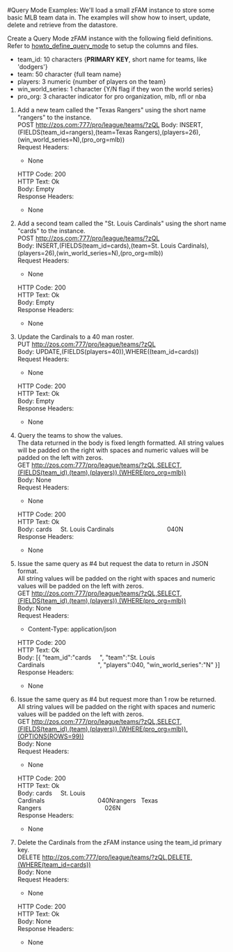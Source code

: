 #Query Mode Examples:
We'll load a small zFAM instance to store some basic MLB team data in. The examples will show how to insert, update, delete and retrieve from the datastore.

Create a Query Mode zFAM instance with the following field definitions. Refer to [howto_define_query_mode](./howto_define_query_mode.md) to setup the columns and files. 
- team_id: 10 characters {**PRIMARY KEY**, short name for teams, like 'dodgers'}
- team: 50 character {full team name}
- players: 3 numeric {number of players on the team}
- win_world_series: 1 character {Y/N flag if they won the world series}
- pro_org: 3 character indicator for pro organization, mlb, nfl or nba

1. Add a new team called the "Texas Rangers" using the short name "rangers" to the instance.  
    POST http://zos.com:777/pro/league/teams/?zQL
    Body: INSERT,(FIELDS(team_id=rangers),(team=Texas Rangers),(players=26),(win_world_series=N),(pro_org=mlb))  
    Request Headers:
    - None

    HTTP Code: 200  
    HTTP Text: Ok  
    Body: Empty  
    Response Headers:
    - None

2. Add a second team called the "St. Louis Cardinals" using the short name "cards" to the instance.  
    POST http://zos.com:777/pro/league/teams/?zQL  
    Body: INSERT,(FIELDS(team_id=cards),(team=St. Louis Cardinals),(players=26),(win_world_series=N),(pro_org=mlb))  
    Request Headers:
    - None

    HTTP Code: 200  
    HTTP Text: Ok  
    Body: Empty  
    Response Headers:
    - None

3. Update the Cardinals to a 40 man roster.  
    PUT http://zos.com:777/pro/league/teams/?zQL  
    Body: UPDATE,(FIELDS(players=40)),WHERE((team_id=cards))  
    Request Headers:
    - None

    HTTP Code: 200  
    HTTP Text: Ok  
    Body: Empty  
    Response Headers:
    - None
    
4. Query the teams to show the values.  
    The data returned in the body is fixed length formatted. All string values will be padded on the right with spaces and numeric values will be padded on the left with zeros.  
    GET http://zos.com:777/pro/league/teams/?zQL,SELECT,(FIELDS(team_id),(team),(players)),(WHERE(pro_org=mlb))  
    Body: None  
    Request Headers:
    - None

    HTTP Code: 200  
    HTTP Text: Ok  
    Body: cards&nbsp;&nbsp;&nbsp;&nbsp;&nbsp;St. Louis Cardinals&nbsp;&nbsp;&nbsp;&nbsp;&nbsp;&nbsp;&nbsp;&nbsp;&nbsp;&nbsp;&nbsp;&nbsp;&nbsp;&nbsp;&nbsp;&nbsp;&nbsp;&nbsp;&nbsp;&nbsp;&nbsp;&nbsp;&nbsp;&nbsp;&nbsp;&nbsp;&nbsp;&nbsp;&nbsp;&nbsp;&nbsp;040N  
    Response Headers:
    - None

5. Issue the same query as #4 but request the data to return in JSON format.  
    All string values will be padded on the right with spaces and numeric values will be padded on the left with zeros.  
    GET http://zos.com:777/pro/league/teams/?zQL,SELECT,(FIELDS(team_id),(team),(players)),(WHERE(pro_org=mlb))  
    Body: None  
    Request Headers:
    - Content-Type: application/json  

    HTTP Code: 200  
    HTTP Text: Ok  
    Body: [{ "team_id":"cards&nbsp;&nbsp;&nbsp;&nbsp;&nbsp;", "team":"St. Louis Cardinals&nbsp;&nbsp;&nbsp;&nbsp;&nbsp;&nbsp;&nbsp;&nbsp;&nbsp;&nbsp;&nbsp;&nbsp;&nbsp;&nbsp;&nbsp;&nbsp;&nbsp;&nbsp;&nbsp;&nbsp;&nbsp;&nbsp;&nbsp;&nbsp;&nbsp;&nbsp;&nbsp;&nbsp;&nbsp;&nbsp;&nbsp;", "players":040, "win_world_series":"N" }]  
    Response Headers:
    - None

6. Issue the same query as #4 but request more than 1 row be returned.  
    All string values will be padded on the right with spaces and numeric values will be padded on the left with zeros.  
    GET http://zos.com:777/pro/league/teams/?zQL,SELECT,(FIELDS(team_id),(team),(players)),(WHERE(pro_org=mlb)),(OPTIONS(ROWS=99))  
    Body: None  
    Request Headers:
    - None  

    HTTP Code: 200  
    HTTP Text: Ok  
    Body: cards&nbsp;&nbsp;&nbsp;&nbsp;&nbsp;St. Louis Cardinals&nbsp;&nbsp;&nbsp;&nbsp;&nbsp;&nbsp;&nbsp;&nbsp;&nbsp;&nbsp;&nbsp;&nbsp;&nbsp;&nbsp;&nbsp;&nbsp;&nbsp;&nbsp;&nbsp;&nbsp;&nbsp;&nbsp;&nbsp;&nbsp;&nbsp;&nbsp;&nbsp;&nbsp;&nbsp;&nbsp;&nbsp;040Nrangers&nbsp;&nbsp;&nbsp;Texas Rangers&nbsp;&nbsp;&nbsp;&nbsp;&nbsp;&nbsp;&nbsp;&nbsp;&nbsp;&nbsp;&nbsp;&nbsp;&nbsp;&nbsp;&nbsp;&nbsp;&nbsp;&nbsp;&nbsp;&nbsp;&nbsp;&nbsp;&nbsp;&nbsp;&nbsp;&nbsp;&nbsp;&nbsp;&nbsp;&nbsp;&nbsp;&nbsp;&nbsp;&nbsp;&nbsp;&nbsp;&nbsp;026N  
    Response Headers:
    - None

7. Delete the Cardinals from the zFAM instance using the team_id primary key.  
    DELETE http://zos.com:777/pro/league/teams/?zQL,DELETE,(WHERE(team_id=cards))  
    Body: None  
    Request Headers:
    - None  

    HTTP Code: 200  
    HTTP Text: Ok  
    Body: None  
    Response Headers:
    - None
